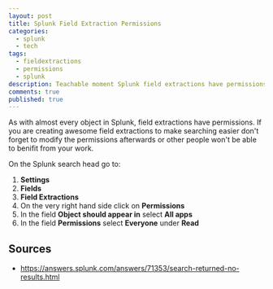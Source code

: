 ```yaml
---
layout: post
title: Splunk Field Extraction Permissions
categories: 
  - splunk
  - tech
tags: 
  - fieldextractions
  - permissions
  - splunk
description: Teachable moment Splunk field extractions have permissions!
comments: true
published: true
---
```


As with almost every object in Splunk, field extractions have permissions. If you are creating awesome field extractions to make searching easier don't forget to modify the permissions afterwards or other people won't be able to benifit from your work.

On the Splunk search head go to:

1. **Settings**
2. **Fields**
3. **Field Extractions**
4. On the very right hand side click on **Permissions**
5. In the field **Object should appear in** select **All apps**
6. In the field **Permissions** select **Everyone** under **Read**

## Sources
- https://answers.splunk.com/answers/71353/search-returned-no-results.html

